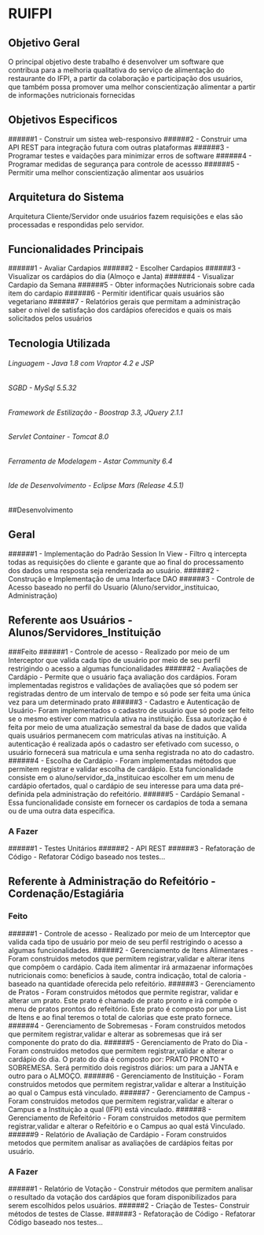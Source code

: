 # RUIFPI

## Objetivo Geral
O principal objetivo deste trabalho é desenvolver um software que contribua para a melhoria  qualitativa do serviço de alimentação do restaurante do IFPI, a partir da colaboração e participação dos usuários, que também possa promover  uma melhor conscientização alimentar a partir de informações nutricionais fornecidas  

## Objetivos Especificos
######1 - Construir um sistea web-responsivo
######2 - Construir uma API REST para integração futura com outras plataformas
######3 - Programar testes e vaidações para minimizar erros de software
######4 - Programar medidas de segurança para controle de acessso
######5 - Permitir uma melhor conscientização alimentar aos usuários

## Arquitetura do Sistema
Arquitetura Cliente/Servidor onde usuários fazem requisições e elas são processadas e respondidas pelo servidor. 

## Funcionalidades Principais
######1 - Avaliar Cardapios
######2 - Escolher Cardapios
######3 - Visualizar os cardápios do dia (Almoço e Janta)
######4 - Visualizar Cardapio da Semana
######5 - Obter informações Nutricionais sobre cada item do cardapio
######6 - Permitir identificar quais usuários são vegetariano
######7 - Relatórios gerais que permitam a administração saber o nível de satisfação dos cardápios oferecidos e quais os mais solicitados pelos usuários

## Tecnologia Utilizada
###### Linguagem - Java 1.8 com Vraptor 4.2 e JSP
###### SGBD - MySql 5.5.32
###### Framework de Estilização - Boostrap 3.3, JQuery 2.1.1
###### Servlet Container - Tomcat 8.0
###### Ferramenta de Modelagem - Astar Community 6.4
###### Ide de Desenvolvimento - Eclipse Mars (Release 4.5.1)


##Desenvolvimento
## Geral
######1 - Implementação do Padrão Session In View - Filtro q intercepta todas as requisições do cliente e garante que ao final do processamento dos dados uma resposta seja renderizada ao usuário.
######2 - Construção e Implementação de uma Interface DAO 
######3 - Controle de Acesso baseado no perfil do Usuario (Aluno/servidor_instituicao, Administração)

## Referente aos Usuários - Alunos/Servidores_Instituição
###Feito
######1 - Controle de acesso  - Realizado por meio de um Interceptor que valida cada tipo de usuário por meio de seu perfil restrigindo o acesso a algumas funcionalidades
######2 - Avaliações de Cardápio - Permite que o usuário faça avaliação dos cardápios. Foram implementadas registros e validações de avaliações que só podem ser registradas dentro de um intervalo de tempo e só pode ser feita uma única vez para um determinado prato
######3 - Cadastro e Autenticação de Usuário- Foram implementados o cadastro de usuário que só pode ser feito se o mesmo estiver com matricula ativa na instituição. Essa autorização é feita por meio de uma atualização semestral da base de dados que valida quais usuários permanecem com matriculas ativas na instituição. A autenticação é realizada após o cadastro ser efetivado com sucesso, o usuário fornecerá sua matricula e uma senha registrada no ato do cadastro.
######4 - Escolha de Cardápio - Foram implementadas métodos que permitem registrar e validar escolha de cardápio. Esta funcionalidade consiste em o aluno/servidor_da_instituicao escolher em um menu de cardápio ofertados, qual o cardápio de seu interesse para uma data pré-definida pela administração do refeitório.
######5 - Cardápio Semanal  - Essa funcionalidade consiste em fornecer os cardapios de toda a semana ou de uma outra data específica.

### A Fazer
######1 - Testes Unitários
######2 - API REST
######3 - Refatoração de Código - Refatorar Código baseado nos testes...

## Referente à Administração do Refeitório - Cordenação/Estagiária

### Feito
######1 - Controle de acesso  - Realizado por meio de um Interceptor que valida cada tipo de usuário por meio de seu perfil restrigindo o acesso a algumas funcionalidades.
######2 - Gerenciamento de Itens Alimentares  - Foram construidos metodos que permitem registrar,validar e alterar itens que compõem o cardápio. Cada item alimentar irá armazaenar informações nutricionais como: beneficios à saude, contra indicação, total de caloria - baseado na quantidade oferecida pelo refeitório.
######3 - Gerenciamento de Pratos - Foram construidos métodos que permite registrar, validar e alterar um prato. Este prato é chamado de prato pronto e irá compõe o menu de pratos prontos do refeitório. Este prato é composto por uma List de Itens e ao final teremos o total de calorias que este prato fornece.
######4 - Gerenciamento de Sobremesas  - Foram construidos metodos que permitem registrar,validar e alterar as sobremesas que irá ser componente do prato do dia.
######5 - Gerenciamento de Prato do Dia  - Foram construidos metodos que permitem registrar,validar e alterar o cardápio do dia. O prato do dia é composto por: PRATO PRONTO + SOBREMESA. Será permitido dois registros diários: um para a JANTA e outro para o ALMOÇO.
######6 - Gerenciamento de Instituição  - Foram construidos metodos que permitem registrar,validar e alterar a Instituição ao qual o Campus está vinculado.
######7 - Gerenciamento de Campus  - Foram construidos metodos que permitem registrar,validar e alterar o Campus e a Instituição a qual (IFPI) está vinculado.
######8 - Gerenciamento de Refeitório  - Foram construidos metodos que permitem registrar,validar e alterar o Refeitório e o Campus ao qual está Vinculado.
######9 - Relatório de Avaliação de Cardápio  - Foram construidos metodos que permitem analisar as avaliações de cardápios feitas por usuário.

### A Fazer
######1 - Relatório de Votação  - Construir métodos que permitem analisar o resultado da votação dos cardápios que foram disponibilizados para serem escolhidos pelos usuários.
######2 - Criação de Testes- Construir métodos de testes de Classe.
######3 - Refatoração de Código - Refatorar Código baseado nos testes...

















